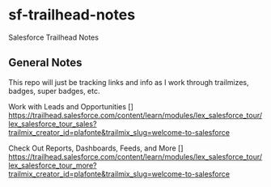 # sf-trailhead-notes
Salesforce Trailhead Notes


## General Notes
This repo will just be tracking links and info as I work through trailmizes, badges, super badges, etc. 

Work with Leads and Opportunities
 []
 https://trailhead.salesforce.com/content/learn/modules/lex_salesforce_tour/lex_salesforce_tour_sales?trailmix_creator_id=plafonte&trailmix_slug=welcome-to-salesforce

Check Out Reports, Dashboards, Feeds, and More
[]
https://trailhead.salesforce.com/content/learn/modules/lex_salesforce_tour/lex_salesforce_tour_more?trailmix_creator_id=plafonte&trailmix_slug=welcome-to-salesforce

